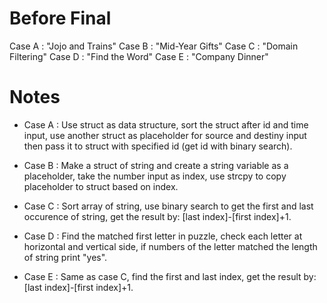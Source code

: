 # Before Final

Case A : "Jojo and Trains"
Case B : "Mid-Year Gifts"
Case C : "Domain Filtering"
Case D : "Find the Word"
Case E : "Company Dinner"

# Notes

- Case A :
Use struct as data structure, sort the struct after id and time input, use another struct as placeholder for source and destiny input then pass it to struct with specified id (get id with binary search).   

- Case B : 
Make a struct of string and create a string variable as a placeholder, take the number input as index, use strcpy to copy placeholder to struct based on index.

- Case C : 
Sort array of string, use binary search to get the first and last occurence of string, get the result by: [last index]-[first index]+1.

- Case D : 
Find the matched first letter in puzzle, check each letter at horizontal and vertical side, if numbers of the letter matched the length of string print "yes".

- Case E : 
Same as case C, find the first and last index, get the result by: [last index]-[first index]+1.
